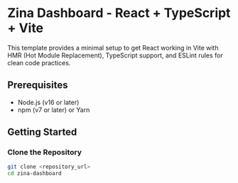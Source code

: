 # Zina Dashboard - React + TypeScript + Vite

This template provides a minimal setup to get React working in Vite with HMR (Hot Module Replacement), TypeScript support, and ESLint rules for clean code practices.

## Prerequisites

- Node.js (v16 or later)
- npm (v7 or later) or Yarn

## Getting Started

### Clone the Repository

```bash
git clone <repository_url>
cd zina-dashboard
```
